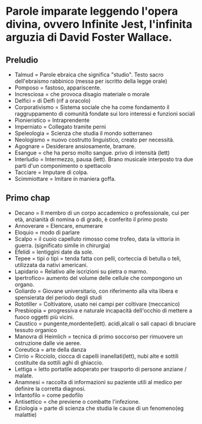 # Parole imparate leggendo l'opera divina, ovvero Infinite Jest, l'infinita arguzia di David Foster Wallace.

## Preludio
- Talmud = Parole ebraica che significa "studio". Testo sacro dell'ebraismo rabbinico (messa per iscritto della legge orale)
- Pomposo = fastoso, appariscente.
- Incresciosa = che provoca disagio materiale o morale
- Delfici = di Delfi (rif a oracolo)
- Corporativismo = Sistema sociale che ha come fondamento il raggruppamento di comunità fondate sui loro interessi e funzioni sociali
- Pionieristico = Intraprendente
- Imperniato = Collegato tramite perni
- Speleologia = Scienza che studia il mondo sotterraneo
- Neologismo = nuovo costrutto linguistico, creato per necessità.
- Agognare = Desiderare ansiosamente, bramare.
- Esangue = che ha perso molto sangue. privo di intensità (lett)
- Interludio = Intermezzo, pausa (lett). Brano musicale interposto tra due parti d'un componimento o spettacolo
- Tacciare = Imputare di colpa.
- Scimmiottare = Imitare in maniera goffa.

## Primo chap
- Decano = Il membro di un corpo accademico o professionale, cui per età, anzianità di nomina o di grado, è conferito il primo posto
- Annoverare = Elencare, enumerare
- Eloquio = modo di parlare
- Scalpo = il cuoio capelluto rimosso come trofeo, data la vittoria in guerra. (significato simile in chirurgia)
- Efelidi = lentiggini date da sole.
- Tepee = tipi o tipì = tenda fatta con pelli, corteccia di betulla o teli, utilizzata da nativi americani.
- Lapidario = Relativo alle iscrizioni su pietra o marmo.
- Ipertrofico= aumento del volume delle cellule che compongono un organo.
- Goliardo = Giovane universitario, con riferimento alla vita libera e spensierata del periodo degli studi
- Rototiller = Coltivatore, usato nei campi per coltivare (meccanico)
- Presbiopia = progressiva e naturale incapacità dell'occhio di mettere a fuoco oggetti più vicini.
- Caustico = pungente,mordente(lett). acidi,alcali o sali capaci di bruciare tessuto organico
- Manovra di Heimlich = tecnica di primo soccorso per rimuovere un ostruzione dalle vie aeree.
-  Coreutica = arte della danza
- Cirrio = Ricciolo, ciocca di capelli inanellati(lett), nubi alte e sottili costituite da sottili aghi di ghiaccio. 
- Lettiga = letto portatile adoperato per trasporto di persone anziane / malate.
- Anamnesi = raccolta di informazioni su paziente utili al medico per definire la corretta diagnosi.
- Infantofilo = come pedofilo
- Antisettico = che previene o combatte l'infezione.
- Eziologia = parte di scienza che studia le cause di un fenomeno(eg malattie)
